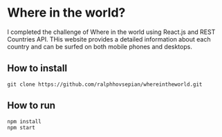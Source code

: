 # Where in the world?

I completed the challenge of Where in the world using React.js and REST Countries API. THis website provides a detailed information about each country and can be surfed on both mobile phones and desktops.


## How to install 
```
git clone https://github.com/ralphhovsepian/whereintheworld.git
```

## How to run
```
npm install
npm start
```
